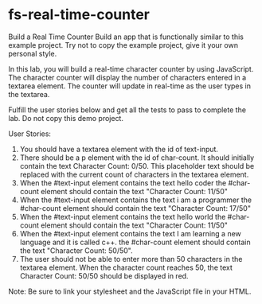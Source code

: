 # fs-real-time-counter

Build a Real Time Counter
Build an app that is functionally similar to this example project. Try not to copy the example project, give it your own personal style.

In this lab, you will build a real-time character counter by using JavaScript. The character counter will display the number of characters entered in a textarea element. The counter will update in real-time as the user types in the textarea.

Fulfill the user stories below and get all the tests to pass to complete the lab. Do not copy this demo project.

User Stories:

1.  You should have a textarea element with the id of text-input.
2.  There should be a p element with the id of char-count. It should initially contain the text Character Count: 0/50. This placeholder text should be replaced with the current count of characters in the textarea element.
3.  When the #text-input element contains the text hello coder the #char-count element should contain the text "Character Count: 11/50"
4.  When the #text-input element contains the text i am a programmer the #char-count element should contain the text "Character Count: 17/50"
5.  When the #text-input element contains the text hello world the #char-count element should contain the text "Character Count: 11/50"
6.  When the #text-input element contains the text I am learning a new language and it is called c++. the #char-count element should contain the text "Character Count: 50/50".
7.  The user should not be able to enter more than 50 characters in the textarea element. When the character count reaches 50, the text Character Count: 50/50 should be displayed in red.

Note: Be sure to link your stylesheet and the JavaScript file in your HTML.
